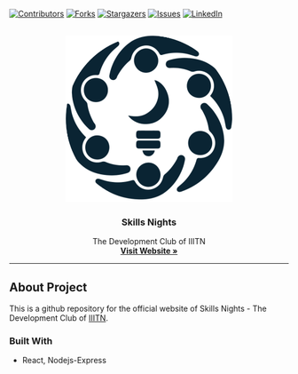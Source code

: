[![Contributors][contributors-shield]][contributors-url]
[![Forks][forks-shield]][forks-url]
[![Stargazers][stars-shield]][stars-url]
[![Issues][issues-shield]][issues-url]
[![LinkedIn][linkedin-shield]][linkedin-url]

<!-- PROJECT LOGO -->
<br />
<div align="center">

   <img src="https://github.com/Skills-Nights/Skills-Nights/blob/main/client/public/favicon.png?raw=true" alt="Logo" width="300" height="300"/>
  

  <h3 align="center">Skills Nights</h3>

  <p align="center">
    The Development Club of IIITN
    <br />
    <a href="https://skillsnights.netlify.app/"><strong>Visit Website »</strong></a>
  </p>
</div>

<hr>

## About Project

This is a github repository for the official website of Skills Nights - The Development Club of [IIITN](https://twitter.com/iiitn_official?lang=en).

### Built With 
- React, Nodejs-Express


<!-- MARKDOWN LINKS & IMAGES -->
<!-- https://www.markdownguide.org/basic-syntax/#reference-style-links -->
[contributors-shield]: https://img.shields.io/github/contributors/Skills-Nights/Skills-Nights.svg?style=for-the-badge
[contributors-url]: https://github.com/Skills-Nights/Skills-Nights/graphs/contributors
[forks-shield]: https://img.shields.io/github/forks/Skills-Nights/Skills-Nights.svg?style=for-the-badge
[forks-url]: https://github.com/Skills-Nights/Skills-Nights/network/members
[stars-shield]: https://img.shields.io/github/stars/Skills-Nights/Skills-Nights.svg?style=for-the-badge
[stars-url]: https://github.com/Skills-Nights/Skills-Nights/stargazers
[issues-shield]: https://img.shields.io/github/issues/Skills-Nights/Skills-Nights.svg?style=for-the-badge
[issues-url]: https://github.com/Skills-Nights/Skills-Nights/issues
[license-shield]: https://img.shields.io/github/license/Skills-Nights/Skills-Nights.svg?style=for-the-badge
[license-url]: https://github.com/Skills-Nights/Skills-Nights/blob/main/LICENSE.txt
[linkedin-shield]: https://img.shields.io/badge/-LinkedIn-black.svg?style=for-the-badge&logo=linkedin&colorB=555
[linkedin-url]:https://www.linkedin.com/company/skills-nights/
